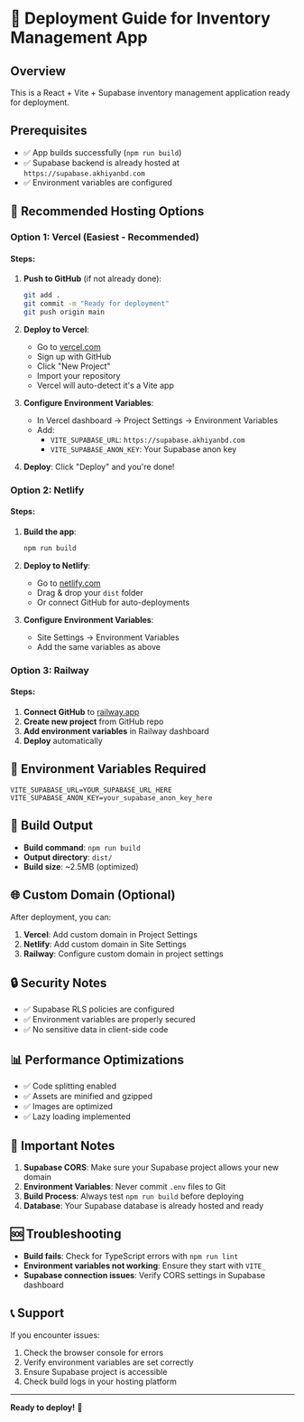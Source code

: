 # 🚀 Deployment Guide for Inventory Management App

## Overview
This is a React + Vite + Supabase inventory management application ready for deployment.

## Prerequisites
- ✅ App builds successfully (`npm run build`)
- ✅ Supabase backend is already hosted at `https://supabase.akhiyanbd.com`
- ✅ Environment variables are configured

## 🎯 Recommended Hosting Options

### Option 1: Vercel (Easiest - Recommended)

#### Steps:
1. **Push to GitHub** (if not already done):
   ```bash
   git add .
   git commit -m "Ready for deployment"
   git push origin main
   ```

2. **Deploy to Vercel**:
   - Go to [vercel.com](https://vercel.com)
   - Sign up with GitHub
   - Click "New Project"
   - Import your repository
   - Vercel will auto-detect it's a Vite app

3. **Configure Environment Variables**:
   - In Vercel dashboard → Project Settings → Environment Variables
   - Add:
     - `VITE_SUPABASE_URL`: `https://supabase.akhiyanbd.com`
     - `VITE_SUPABASE_ANON_KEY`: Your Supabase anon key

4. **Deploy**: Click "Deploy" and you're done!

### Option 2: Netlify

#### Steps:
1. **Build the app**:
   ```bash
   npm run build
   ```

2. **Deploy to Netlify**:
   - Go to [netlify.com](https://netlify.com)
   - Drag & drop your `dist` folder
   - Or connect GitHub for auto-deployments

3. **Configure Environment Variables**:
   - Site Settings → Environment Variables
   - Add the same variables as above

### Option 3: Railway

#### Steps:
1. **Connect GitHub** to [railway.app](https://railway.app)
2. **Create new project** from GitHub repo
3. **Add environment variables** in Railway dashboard
4. **Deploy** automatically

## 🔧 Environment Variables Required

```env
VITE_SUPABASE_URL=YOUR_SUPABASE_URL_HERE
VITE_SUPABASE_ANON_KEY=your_supabase_anon_key_here
```

## 📁 Build Output
- **Build command**: `npm run build`
- **Output directory**: `dist/`
- **Build size**: ~2.5MB (optimized)

## 🌐 Custom Domain (Optional)
After deployment, you can:
1. **Vercel**: Add custom domain in Project Settings
2. **Netlify**: Add custom domain in Site Settings
3. **Railway**: Configure custom domain in project settings

## 🔒 Security Notes
- ✅ Supabase RLS policies are configured
- ✅ Environment variables are properly secured
- ✅ No sensitive data in client-side code

## 📊 Performance Optimizations
- ✅ Code splitting enabled
- ✅ Assets are minified and gzipped
- ✅ Images are optimized
- ✅ Lazy loading implemented

## 🚨 Important Notes
1. **Supabase CORS**: Make sure your Supabase project allows your new domain
2. **Environment Variables**: Never commit `.env` files to Git
3. **Build Process**: Always test `npm run build` before deploying
4. **Database**: Your Supabase database is already hosted and ready

## 🆘 Troubleshooting
- **Build fails**: Check for TypeScript errors with `npm run lint`
- **Environment variables not working**: Ensure they start with `VITE_`
- **Supabase connection issues**: Verify CORS settings in Supabase dashboard

## 📞 Support
If you encounter issues:
1. Check the browser console for errors
2. Verify environment variables are set correctly
3. Ensure Supabase project is accessible
4. Check build logs in your hosting platform

---
**Ready to deploy!** 🎉
